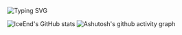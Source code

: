 
![Typing SVG](https://readme-typing-svg.demolab.com/?lines=Always+Learning+New+Things)

<!--
**Stringxy/Stringxy** is a ✨ _special_ ✨ repository because its `README.md` (this file) appears on your GitHub profile.

Here are some ideas to get you started:

- 🔭 I’m currently working on ...
- 🌱 I’m currently learning ...
- 👯 I’m looking to collaborate on ...
- 🤔 I’m looking for help with ...
- 💬 Ask me about ...
- 📫 How to reach me: ...
- 😄 Pronouns: ...
- ⚡ Fun fact: ...
-->

![IceEnd's GitHub stats](https://github-immortality.vercel.app/api?username=Stringxy)
![Ashutosh's github activity graph](https://github-readme-activity-graph.vercel.app/graph?username=Stringxy)

